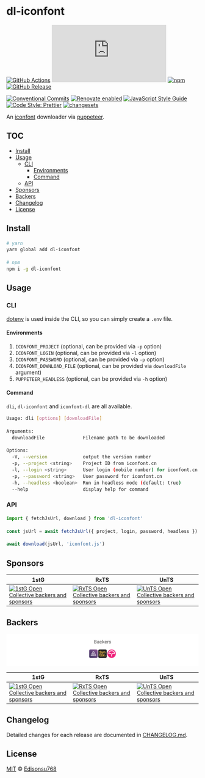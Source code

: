# dl-iconfont

[![GitHub Actions](https://github.com/un-ts/dl-iconfont/workflows/CI/badge.svg)](https://github.com/un-ts/dl-iconfont/actions/workflows/ci.yml)
[![type-coverage](https://img.shields.io/badge/dynamic/json.svg?label=type-coverage&prefix=%E2%89%A5&suffix=%&query=$.typeCoverage.atLeast&uri=https%3A%2F%2Fraw.githubusercontent.com%2Fun-ts%2Fdl-iconfont%2Fmain%2Fpackage.json)](https://github.com/plantain-00/type-coverage)
[![npm](https://img.shields.io/npm/v/dl-iconfont.svg)](https://www.npmjs.com/package/dl-iconfont)
[![GitHub Release](https://img.shields.io/github/release/un-ts/dl-iconfont)](https://github.com/un-ts/dl-iconfont/releases)

[![Conventional Commits](https://img.shields.io/badge/conventional%20commits-1.0.0-yellow.svg)](https://conventionalcommits.org)
[![Renovate enabled](https://img.shields.io/badge/renovate-enabled-brightgreen.svg)](https://renovatebot.com)
[![JavaScript Style Guide](https://img.shields.io/badge/code_style-standard-brightgreen.svg)](https://standardjs.com)
[![Code Style: Prettier](https://img.shields.io/badge/code_style-prettier-ff69b4.svg)](https://github.com/prettier/prettier)
[![changesets](https://img.shields.io/badge/maintained%20with-changesets-176de3.svg)](https://github.com/atlassian/changesets)

An [iconfont][] downloader via [puppeteer][].

## TOC <!-- omit in toc -->

- [Install](#install)
- [Usage](#usage)
  - [CLI](#cli)
    - [Environments](#environments)
    - [Command](#command)
  - [API](#api)
- [Sponsors](#sponsors)
- [Backers](#backers)
- [Changelog](#changelog)
- [License](#license)

## Install

```sh
# yarn
yarn global add dl-iconfont

# npm
npm i -g dl-iconfont
```

## Usage

### CLI

[dotenv][] is used inside the CLI, so you can simply create a `.env` file.

#### Environments

1. `ICONFONT_PROJECT` (optional, can be provided via `-p` option)
2. `ICONFONT_LOGIN` (optional, can be provided via `-l` option)
3. `ICONFONT_PASSWORD` (optional, can be provided via `-p` option)
4. `ICONFONT_DOWNLOAD_FILE` (optional, can be provided via `downloadFile` argument)
5. `PUPPETEER_HEADLESS` (optional, can be provided via `-h` option)

#### Command

`dli`, `dl-iconfont` and `iconfont-dl` are all available.

```sh
Usage: dli [options] [downloadFile]

Arguments:
  downloadFile              Filename path to be downloaded

Options:
  -V, --version             output the version number
  -p, --project <string>    Project ID from iconfont.cn
  -l, --login <string>      User login (mobile number) for iconfont.cn
  -p, --password <string>   User password for iconfont.cn
  -h, --headless <boolean>  Run in headless mode (default: true)
  --help                    display help for command
```

### API

```ts
import { fetchJsUrl, download } from 'dl-iconfont'

const jsUrl = await fetchJsUrl({ project, login, password, headless })

await download(jsUrl, 'iconfont.js')
```

## Sponsors

| 1stG                                                                                                                               | RxTS                                                                                                                               | UnTS                                                                                                                               |
| ---------------------------------------------------------------------------------------------------------------------------------- | ---------------------------------------------------------------------------------------------------------------------------------- | ---------------------------------------------------------------------------------------------------------------------------------- |
| [![1stG Open Collective backers and sponsors](https://opencollective.com/1stG/organizations.svg)](https://opencollective.com/1stG) | [![RxTS Open Collective backers and sponsors](https://opencollective.com/rxts/organizations.svg)](https://opencollective.com/rxts) | [![UnTS Open Collective backers and sponsors](https://opencollective.com/unts/organizations.svg)](https://opencollective.com/unts) |

## Backers

[![Backers](https://raw.githubusercontent.com/1stG/static/master/sponsors.svg)](https://github.com/sponsors/JounQin)

| 1stG                                                                                                                             | RxTS                                                                                                                             | UnTS                                                                                                                             |
| -------------------------------------------------------------------------------------------------------------------------------- | -------------------------------------------------------------------------------------------------------------------------------- | -------------------------------------------------------------------------------------------------------------------------------- |
| [![1stG Open Collective backers and sponsors](https://opencollective.com/1stG/individuals.svg)](https://opencollective.com/1stG) | [![RxTS Open Collective backers and sponsors](https://opencollective.com/rxts/individuals.svg)](https://opencollective.com/rxts) | [![UnTS Open Collective backers and sponsors](https://opencollective.com/unts/individuals.svg)](https://opencollective.com/unts) |

## Changelog

Detailed changes for each release are documented in [CHANGELOG.md](./CHANGELOG.md).

## License

[MIT][] © [Edisonsu768][]

[dotenv]: https://github.com/motdotla/dotenv
[edisonsu768]: https://github.com/Edisonsu768
[iconfont]: https://www.iconfont.cn
[mit]: http://opensource.org/licenses/MIT
[puppeteer]: https://github.com/puppeteer/puppeteer
